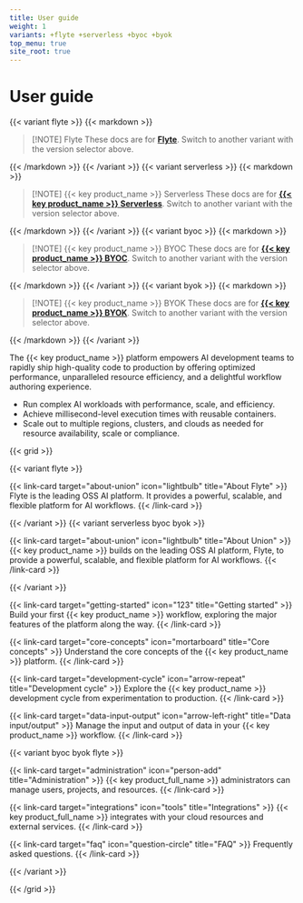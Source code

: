 ```yaml
---
title: User guide
weight: 1
variants: +flyte +serverless +byoc +byok
top_menu: true
site_root: true
---
```


# User guide

{{< variant flyte >}}
{{< markdown >}}

> [!NOTE] Flyte
> These docs are for [**Flyte**](./about-union#flyte).
> Switch to another variant with the version selector above.

{{< /markdown >}}
{{< /variant >}}
{{< variant serverless >}}
{{< markdown >}}

> [!NOTE] {{< key product_name >}} Serverless
> These docs are for [**{{< key product_name >}} Serverless**](./about-union#union-serverless).
> Switch to another variant with the version selector above.

{{< /markdown >}}
{{< /variant >}}
{{< variant byoc >}}
{{< markdown >}}

> [!NOTE] {{< key product_name >}} BYOC
> These docs are for [**{{< key product_name >}} BYOC**](./about-union#union-byoc).
> Switch to another variant with the version selector above.

{{< /markdown >}}
{{< /variant >}}
{{< variant byok >}}
{{< markdown >}}

> [!NOTE] {{< key product_name >}} BYOK
> These docs are for [**{{< key product_name >}} BYOK**](./about-union#union-byok).
> Switch to another variant with the version selector above.

{{< /markdown >}}
{{< /variant >}}

The {{< key product_name >}} platform empowers AI development teams to rapidly ship high-quality code to production by offering optimized performance, unparalleled resource efficiency, and a delightful workflow authoring experience.

* Run complex AI workloads with performance, scale, and efficiency.
* Achieve millisecond-level execution times with reusable containers.
* Scale out to multiple regions, clusters, and clouds as needed for resource availability, scale or compliance.

{{< grid >}}

{{< variant flyte >}}

{{< link-card target="about-union" icon="lightbulb" title="About Flyte" >}}
Flyte is the leading OSS AI platform. It provides a powerful, scalable, and flexible platform for AI workflows.
{{< /link-card >}}

{{< /variant >}}
{{< variant serverless byoc byok >}}

{{< link-card target="about-union" icon="lightbulb" title="About Union" >}}
{{< key product_name >}} builds on the leading OSS AI platform, Flyte, to provide a powerful, scalable, and flexible platform for AI workflows.
{{< /link-card >}}

{{< /variant >}}

{{< link-card target="getting-started" icon="123" title="Getting started" >}}
Build your first {{< key product_name >}} workflow, exploring the major features of the platform along the way.
{{< /link-card >}}

{{< link-card target="core-concepts" icon="mortarboard" title="Core concepts" >}}
Understand the core concepts of the {{< key product_name >}} platform.
{{< /link-card >}}

{{< link-card target="development-cycle" icon="arrow-repeat" title="Development cycle" >}}
Explore the {{< key product_name >}} development cycle from experimentation to production.
{{< /link-card >}}

{{< link-card target="data-input-output" icon="arrow-left-right" title="Data input/output" >}}
Manage the input and output of data in your {{< key product_name >}} workflow.
{{< /link-card >}}

{{< variant byoc byok flyte >}}

{{< link-card target="administration" icon="person-add" title="Administration" >}}
{{< key product_full_name >}} administrators can manage users, projects, and resources.
{{< /link-card >}}

{{< link-card target="integrations" icon="tools" title="Integrations" >}}
{{< key product_full_name >}} integrates with your cloud resources and external services.
{{< /link-card >}}

{{< link-card target="faq" icon="question-circle" title="FAQ" >}}
Frequently asked questions.
{{< /link-card >}}

{{< /variant >}}

{{< /grid >}}
